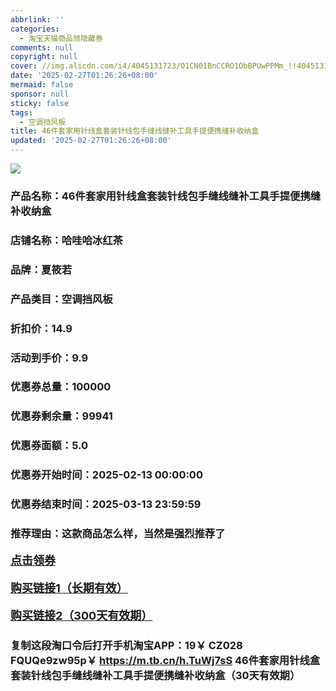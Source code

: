 ```yaml
---
abbrlink: ''
categories:
  - 淘宝天猫商品领隐藏券
comments: null
copyright: null
cover: //img.alicdn.com/i4/4045131723/O1CN01BnCCRO1ObBPUwPPMm_!!4045131723.jpg
date: '2025-02-27T01:26:26+08:00'
mermaid: false
sponsor: null
sticky: false
tags:
  - 空调挡风板
title: 46件套家用针线盒套装针线包手缝线缝补工具手提便携缝补收纳盒
updated: '2025-02-27T01:26:26+08:00'
--- 
```


![](//img.alicdn.com/i4/4045131723/O1CN01BnCCRO1ObBPUwPPMm_!!4045131723.jpg)

### 产品名称：46件套家用针线盒套装针线包手缝线缝补工具手提便携缝补收纳盒
### 店铺名称：哈哇哈冰红茶
### 品牌：夏筱若
### 产品类目：空调挡风板
### 折扣价：14.9
### 活动到手价：9.9
### 优惠券总量：100000
### 优惠券剩余量：99941
### 优惠券面额：5.0
### 优惠券开始时间：2025-02-13 00:00:00	
### 优惠券结束时间：2025-03-13 23:59:59	
### 推荐理由：这款商品怎么样，当然是强烈推荐了

<p style="font-size: 18px; font-weight: bold;">
  <a href="https://uland.taobao.com/coupon/edetail?e=olnDfXv1bcClhHvvyUNXZfh8CuWt5YH5OVuOuRD5gLJMmdsrkidbOWBzzpT26idJQfxc4S8%2FFZrVs5YCoyXtmHNFw7VpwNHJZEegBZMVWDRoLYbNbPvaD3XBuKHwA9x7RSHvQe2jOLZ9pbNCYX0I%2BPP%2BWUTgK%2F%2B0I%2BtaUgbudUxA%2B536asYsLWVfKa%2BhVnNDZH8fKXlL08NxPBv9I6OP9JjB6TX2HR3QQ5WKStDdyeTLAJho1Tgm24y1rRo98IyIzxHHRjXbSzC3GXpSbfs48heUl0OAi8t8yzdi6mJeQlenWvIRNmrphboiNfEWiBmdswDhlpaMEaxroXBFP6oz%2BA%3D%3D&traceId=0b515d4517407227641888116d126c&union_lens=lensId%3AOPT%401740722782%40212c52a6_0dea_1954b29bf72_52c6%4001%40eyJmbG9vcklkIjo3MzM1NH0ie" target="_blank">点击领券</a>
</p>
<p style="font-size: 18px; font-weight: bold;">
  <a href="https://s.click.taobao.com/t?e=m%3D2%26s%3DNZAIQ%2BPH3ahw4vFB6t2Z2ueEDrYVVa64LKpWJ%2Bin0XLjf2vlNIV67uW8xal2bDKcc4zWPc6e8233ID%2FV1RqsF4wnCJeELi4I%2FIEn%2BS1IjHAB0ghlTd7WlZVm%2FOAUUFw71qrpxiwMoCNxc1AtbZGVS1vzA6CNJjw%2BZBvhyrhDlOkLZMqoQW%2BfuKGzo1lVxIioDqFnD5nBIPZzFMoyMW2Aii26g2bYvDGm9no01EXeU8Vflr%2F5KNtvKfDx6Q8Spmp%2BjCYtYGASbzRUrFwjXfRKMROfYmExpA2104bt%2FCh0HCaXo1O1Vf5EyYbg3I5sV8TzrsoryzNsdWY%3D" target="_blank">购买链接1（长期有效）</a>
</p>
<p style="font-size: 18px; font-weight: bold;">
  <a href="https://s.click.taobao.com/fA8IRYs" target="_blank">购买链接2（300天有效期）</a>
</p>

### 复制这段淘口令后打开手机淘宝APP：19￥ CZ028 FQUQe9zw95p￥ https://m.tb.cn/h.TuWj7sS  46件套家用针线盒套装针线包手缝线缝补工具手提便携缝补收纳盒（30天有效期）
